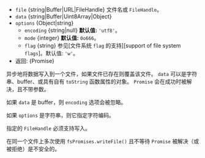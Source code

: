 <!-- YAML
added: v10.0.0
changes:
  - version: v14.12.0
    pr-url: https://github.com/nodejs/node/pull/34993
    description: The `data` parameter will stringify an object with an
                 explicit `toString` function.
  - version: v14.0.0
    pr-url: https://github.com/nodejs/node/pull/31030
    description: 参数 `data` 不再强制转换不支持的输入为字符串。
-->

* `file` {string|Buffer|URL|FileHandle} 文件名或 `FileHandle`。
* `data` {string|Buffer|Uint8Array|Object}
* `options` {Object|string}
  * `encoding` {string|null} **默认值:** `'utf8'`。
  * `mode` {integer} **默认值:** `0o666`。
  * `flag` {string} 参见[文件系统 `flag` 的支持][support of file system `flags`]。默认值: `'w'`。
* 返回: {Promise}

异步地将数据写入到一个文件，如果文件已存在则覆盖该文件。 
`data` 可以是字符串、buffer、或具有自有 `toString` 函数属性的对象。 
`Promise` 会在成功时被解决，且不带参数。

如果 `data` 是 buffer，则 `encoding` 选项会被忽略。

如果 `options` 是字符串，则它指定字符编码。

指定的 `FileHandle` 必须支持写入。

在同一个文件上多次使用 `fsPromises.writeFile()` 且不等待 `Promise` 被解决（或被拒绝）是不安全的。

